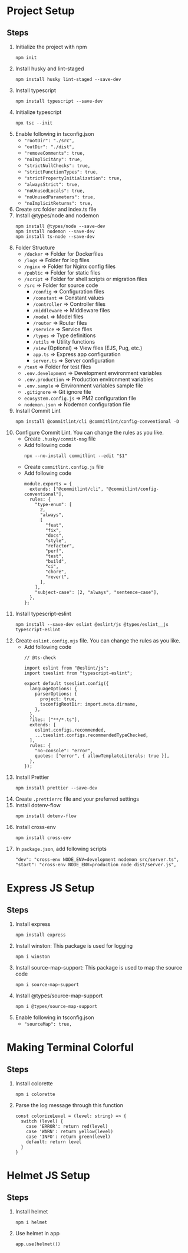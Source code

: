 # Project Setup
## Steps
1. Initialize the project with npm
   ```
   npm init
   ```
2. Install husky and lint-staged
   ```
   npm install husky lint-staged --save-dev
   ```
3. Install typescript
   ```
   npm install typescript --save-dev
   ```
4. Initialize typescript
   ```
   npx tsc --init
   ```
5. Enable following in tsconfig.json
   - `"rootDir": "./src",`
   - `"outDir": "./dist",`
   - `"removeComments": true,`
   - `"noImplicitAny": true,`
   - `"strictNullChecks": true,`
   - `"strictFunctionTypes": true,`
   - `"strictPropertyInitialization": true,`
   - `"alwaysStrict": true,`
   - `"noUnusedLocals": true,`
   - `"noUnusedParameters": true,`
   - `"noImplicitReturns": true,`
6. Create src folder and index.ts file
7. Install @types/node and nodemon
   ```
   npm install @types/node --save-dev
   npm install nodemon --save-dev
   npm install ts-node --save-dev
   ```
9. Folder Structure
   - `/docker` => Folder for Dockerfiles
   - `/logs` => Folder for log files
   - `/nginx` => Folder for Nginx config files
   - `/public` => Folder for static files
   - `/script` => Folder for shell scripts or migration files
   - `/src` => Folder for source code
     - `/config` => Configuration files
     - `/constant` => Constant values
     - `/controller` => Controller files
     - `/middleware` => Middleware files
     - `/model` => Model files
     - `/router` => Router files
     - `/service` => Service files
     - `/types` => Type definitions
     - `/utils` => Utility functions
     - `/view` (Optional) => View files (EJS, Pug, etc.)
     - `app.ts` => Express app configuration
     - `server.ts` => Server configuration
   - `/test` => Folder for test files
   - `.env.development` => Development environment variables
   - `.env.production` => Production environment variables
   - `.env.sample` => Environment variables sample file
   - `.gitignore` => Git ignore file
   - `ecosystem.config.js` => PM2 configuration file
   - `nodemon.json` => Nodemon configuration file
10. Install Commit Lint
    ```
    npm install @commitlint/cli @commitlint/config-conventional -D
    ```
11. Configure Commit Lint. You can change the rules as you like.
    - Create `.husky/commit-msg` file
    - Add following code
      ```
      npx --no-install commitlint --edit "$1"
      ```
    - Create `commitlint.config.js` file
    - Add following code
      ```
      module.exports = {
        extends: ["@commitlint/cli", "@commitlint/config-conventional"],
        rules: {
          "type-enum": [
            2,
            "always",
            [
              "feat",
              "fix",
              "docs",
              "style",
              "refactor",
              "perf",
              "test",
              "build",
              "ci",
              "chore",
              "revert",
            ],
          ],
          "subject-case": [2, "always", "sentence-case"],
        },
      };      
      ```
12. Install typescript-eslint
    ```
    npm install --save-dev eslint @eslint/js @types/eslint__js typescript-eslint
    ```
13. Create `eslint.config.mjs` file. You can change the rules as you like.
    - Add following code
      ```
      // @ts-check

      import eslint from "@eslint/js";
      import tseslint from "typescript-eslint";

      export default tseslint.config({
        languageOptions: {
          parserOptions: {
            project: true,
            tsconfigRootDir: import.meta.dirname,
          },
        },
        files: ["**/*.ts"],
        extends: [
          eslint.configs.recommended,
          ...tseslint.configs.recommendedTypeChecked,
        ],
        rules: {
          "no-console": "error",
          quotes: ["error", { allowTemplateLiterals: true }],
        },
      });

      ```
14. Install Prettier
    ```
    npm install prettier --save-dev
    ```
15. Create `.prettierrc` file and your preferred settings
16. Install dotenv-flow
    ```
    npm install dotenv-flow
    ```
17. Install cross-env
    ```
    npm install cross-env
    ```
18. In `package.json`, add following scripts
    ```
    "dev": "cross-env NODE_ENV=development nodemon src/server.ts",
    "start": "cross-env NODE_ENV=production node dist/server.js",
    ```

# Express JS Setup
## Steps
1. Install express
   ```
   npm install express
   ```
2. Install winston: This package is used for logging
   ```
   npm i winston
   ```
3. Install source-map-support: This package is used to map the source code
   ```
   npm i source-map-support
   ```
4. Install @types/source-map-support
   ```
   npm i @types/source-map-support
   ```
5. Enable following in tsconfig.json
   - `"sourceMap": true,`

# Making Terminal Colorful
## Steps
1. Install colorette
   ```
   npm i colorette
   ```
2. Parse the log message through this function
   ```
   const colorizeLevel = (level: string) => {
     switch (level) {
       case 'ERROR': return red(level)
       case 'WARN': return yellow(level)
       case 'INFO': return green(level)
       default: return level
     }
   }
   ```

# Helmet JS Setup
## Steps
1. Install helmet
   ```
   npm i helmet
   ```
2. Use helmet in app
   ```
   app.use(helmet())
   ```

